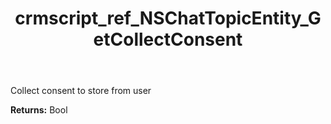 ﻿---
title: crmscript_ref_NSChatTopicEntity_GetCollectConsent
description: Bool NSChatTopicEntity.GetCollectConsent()
intellisense: NSChatTopicEntity.GetCollectConsent
keywords: NSChatTopicEntity, GetCollectConsent
so.topic: reference
---

Collect consent to store from user

**Returns:** Bool


